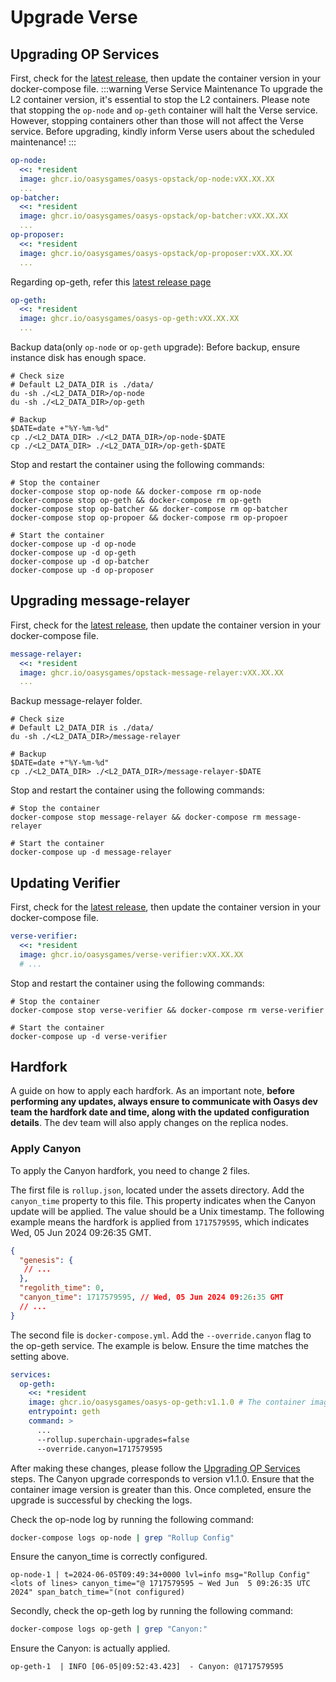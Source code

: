 # Upgrade Verse

## Upgrading OP Services
First, check for the [latest release](https://github.com/oasysgames/oasys-opstack/releases), then update the container version in your docker-compose file.
:::warning Verse Service Maintenance
To upgrade the L2 container version, it's essential to stop the L2 containers. Please note that stopping the `op-node` and `op-geth` container will halt the Verse service. However, stopping containers other than those will not affect the Verse service. Before upgrading, kindly inform Verse users about the scheduled maintenance!
:::
```yml
op-node:
  <<: *resident
  image: ghcr.io/oasysgames/oasys-opstack/op-node:vXX.XX.XX
  ...
op-batcher:
  <<: *resident
  image: ghcr.io/oasysgames/oasys-opstack/op-batcher:vXX.XX.XX
  ...
op-proposer:
  <<: *resident
  image: ghcr.io/oasysgames/oasys-opstack/op-proposer:vXX.XX.XX
  ...
```
Regarding op-geth, refer this [latest release page](https://github.com/oasysgames/oasys-op-geth/releases)
```yml
op-geth:
  <<: *resident
  image: ghcr.io/oasysgames/oasys-op-geth:vXX.XX.XX
  ...
```
Backup data(only `op-node` or `op-geth` upgrade):
Before backup, ensure instance disk has enough space.
```shell
# Check size
# Default L2_DATA_DIR is ./data/
du -sh ./<L2_DATA_DIR>/op-node
du -sh ./<L2_DATA_DIR>/op-geth

# Backup
$DATE=date +"%Y-%m-%d"
cp ./<L2_DATA_DIR> ./<L2_DATA_DIR>/op-node-$DATE
cp ./<L2_DATA_DIR> ./<L2_DATA_DIR>/op-geth-$DATE
```
Stop and restart the container using the following commands:
```shell
# Stop the container
docker-compose stop op-node && docker-compose rm op-node
docker-compose stop op-geth && docker-compose rm op-geth
docker-compose stop op-batcher && docker-compose rm op-batcher
docker-compose stop op-propoer && docker-compose rm op-propoer

# Start the container
docker-compose up -d op-node
docker-compose up -d op-geth
docker-compose up -d op-batcher
docker-compose up -d op-proposer
```

## Upgrading message-relayer
First, check for the [latest release](https://github.com/oasysgames/opstack-message-relayer/releases), then update the container version in your docker-compose file.
```yml
message-relayer:
  <<: *resident
  image: ghcr.io/oasysgames/opstack-message-relayer:vXX.XX.XX
  ...
```
Backup message-relayer folder.
```shell
# Check size
# Default L2_DATA_DIR is ./data/
du -sh ./<L2_DATA_DIR>/message-relayer

# Backup
$DATE=date +"%Y-%m-%d"
cp ./<L2_DATA_DIR> ./<L2_DATA_DIR>/message-relayer-$DATE
```
Stop and restart the container using the following commands:
```shell
# Stop the container
docker-compose stop message-relayer && docker-compose rm message-relayer

# Start the container
docker-compose up -d message-relayer
```

## Updating Verifier
First, check for the [latest release](https://github.com/oasysgames/verse-verifier/releases), then update the container version in your docker-compose file.
```yml
verse-verifier:
  <<: *resident
  image: ghcr.io/oasysgames/verse-verifier:vXX.XX.XX
  # ...
```
Stop and restart the container using the following commands:
```shell
# Stop the container
docker-compose stop verse-verifier && docker-compose rm verse-verifier

# Start the container
docker-compose up -d verse-verifier
```

## Hardfork
A guide on how to apply each hardfork. As an important note, **before performing any updates, always ensure to communicate with Oasys dev team the hardfork date and time, along with the updated configuration details**. The dev team will also apply changes on the replica nodes.

### Apply Canyon
To apply the Canyon hardfork, you need to change 2 files.

The first file is `rollup.json`, located under the assets directory. Add the `canyon_time` property to this file. This property indicates when the Canyon update will be applied. The value should be a Unix timestamp. The following example means the hardfork is applied from `1717579595`, which indicates Wed, 05 Jun 2024 09:26:35 GMT.
```json
{
  "genesis": {
   // ...
  },
  "regolith_time": 0,
  "canyon_time": 1717579595, // Wed, 05 Jun 2024 09:26:35 GMT
  // ...
}
```

The second file is `docker-compose.yml`. Add the `--override.canyon` flag to the op-geth service. The example is below. Ensure the time matches the setting above.
```yml
services:
  op-geth:
    <<: *resident
    image: ghcr.io/oasysgames/oasys-op-geth:v1.1.0 # The container image should be greater than v1.1.0.
    entrypoint: geth
    command: >
      ...
      --rollup.superchain-upgrades=false
      --override.canyon=1717579595
```

After making these changes, please follow the [Upgrading OP Services](/docs/verse-developer/how-to-build-verse/upgrade-verse#upgrading-op-services) steps. The Canyon upgrade corresponds to version v1.1.0. Ensure that the container image version is greater than this. Once completed, ensure the upgrade is successful by checking the logs.

Check the op-node log by running the following command:
```sh
docker-compose logs op-node | grep "Rollup Config"
```
Ensure the canyon_time is correctly configured.
```
op-node-1 | t=2024-06-05T09:49:34+0000 lvl=info msg="Rollup Config" <lots of lines> canyon_time="@ 1717579595 ~ Wed Jun  5 09:26:35 UTC 2024" span_batch_time="(not configured)
```
Secondly, check the op-geth log by running the following command:
```sh
docker-compose logs op-geth | grep "Canyon:"
```
Ensure the Canyon: is actually applied.
```
op-geth-1  | INFO [06-05|09:52:43.423]  - Canyon: @1717579595
```